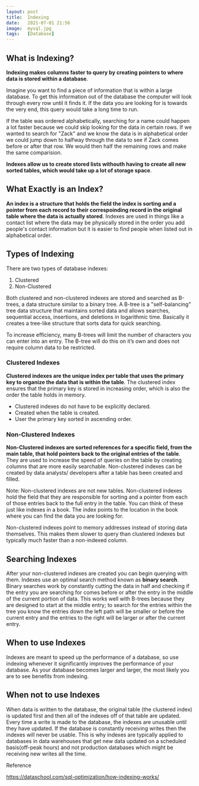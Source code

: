 ```yaml
---
layout: post
title:  Indexing
date:   2021-07-01 21:56
image:  mysql.jpg
tags:   [Database]
---
```


## What is Indexing?

**Indexing makes columns faster to query by creating pointers to where data is stored within a database**. 

Imagine you want to find a piece of information that is within a large database. To get this information out of the database the computer will look through every row until it finds it. If the data you are looking for is towards the very end, this query would take a long time to run.

If the table was ordered alphabetically, searching for a name could happen a lot faster because we could skip looking for the data in certain rows. If we wanted to search for "Zack" and we know the data is in alphabetical order we could jump down to halfway through the data to see if Zack comes before or after that row. We would then half the remaining rows and make the same comparision.

**Indexes allow us to create stored lists withouth having to create all new sorted tables, which would take up a lot of storage space**.

## What Exactly is an Index?

**An index is a structure that holds the field the index is sorting and a pointer from each record to their correspoinding record in the original table where the data is actually stored**. Indexes are used in things like a contact list where the data may be physically stored in the order you add people's contact information but it is easier to find people when listed out in alphabetical order.

## Types of Indexing

There are two types of database indexes:

1. Clustered
2. Non-Clustered

Both clustered and non-clustered indexes are stored and searched as B-trees, a data structure similar to a binary tree. A B-tree is a "self-balancing" tree data structure that maintains sorted data and allows searches, sequential access, insertions, and deletions in logarithmic time. Basically it creates a tree-like structure that sorts data for quick searching.

To increase efficiency, many B-trees will limit the number of characters you can enter into an entry. The B-tree will do this on it’s own and does not require column data to be restricted.

### Clustered Indexes

**Clustered indexes are the unique index per table that uses the primary key to organize the data that is within the table**. The clustered index ensures that the primary key is stored in increasing order, which is also the order the table holds in memory.

* Clustered indexes do not have to be explicitly declared. 
* Created when the table is created.
* User the primary key sorted in ascending order.

### Non-Clustered Indexes

**Non-Clustered indexes are sorted references for a specific field, from the main table, that hold pointers back to the original entries of the table**. They are used to increase the speed of queries on the table by creating columns that are more easily searchable. Non-clustered indexes can be created by data analysts/ developers after a table has been created and filled.

Note: Non-clustered indexes are not new tables. Non-clustered indexes hold the field that they are responsible for sorting and a pointer from each of those entries back to the full entry in the table. You can think of these just like indexes in a book. The index points to the location in the book where you can find the data you are looking for.

Non-clustered indexes point to memory addresses instead of storing data themselves. This makes them slower to query than clustered indexes but typically much faster than a non-indexed column.

## Searching Indexes

After your non-clustered indexes are created you can begin querying with them. Indexes use an optimal search method known as **binary search**. Binary searches work by constantly cutting the data in half and checking if the entry you are searching for comes before or after the entry in the middle of the current portion of data. This works well with B-trees because they are designed to start at the middle entry; to search for the entries within the tree you know the entries down the left path will be smaller or before the current entry and the entries to the right will be larger or after the current entry.

## When to use Indexes

Indexes are meant to speed up the performance of a database, so use indexing whenever it significantly improves the performance of your database. As your database becomes larger and larger, the most likely you are to see benefits from indexing.

## When not to use Indexes

When data is written to the database, the original table (the clustered index) is updated first and then all of the indexes off of that table are updated. Every time a write is made to the database, the indexes are unusable until they have updated. If the database is constantly receiving writes then the indexes will never be usable. This is why indexes are typically applied to databases in data warehouses that get new data updated on a scheduled basis(off-peak hours) and not production databases which might be receiving new writes all the time.

Reference

<https://dataschool.com/sql-optimization/how-indexing-works/>